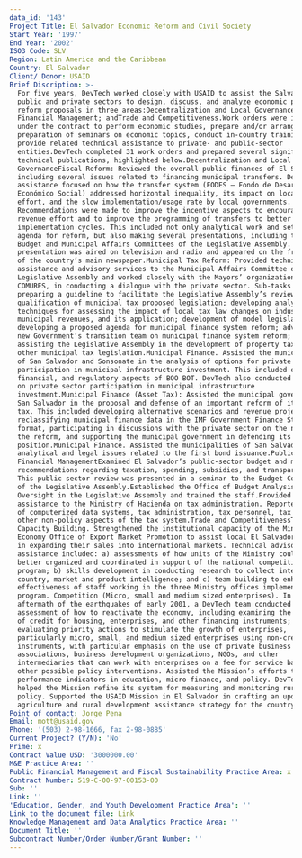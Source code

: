 ```yaml
---
data_id: '143'
Project Title: El Salvador Economic Reform and Civil Society
Start Year: '1997'
End Year: '2002'
ISO3 Code: SLV
Region: Latin America and the Caribbean
Country: El Salvador
Client/ Donor: USAID
Brief Discription: >-
  For five years, DevTech worked closely with USAID to assist the Salvadoran
  public and private sectors to design, discuss, and analyze economic policy
  reform proposals in three areas:Decentralization and Local Governance;Public
  Financial Management; andTrade and Competitiveness.Work orders were issued
  under the contract to perform economic studies, prepare and/or arrange for the
  preparation of seminars on economic topics, conduct in-country training, and
  provide related technical assistance to private- and public-sector
  entities.DevTech completed 31 work orders and prepared several significant
  technical publications, highlighted below.Decentralization and Local
  GovernanceFiscal Reform: Reviewed the overall public finances of El Salvador,
  including several issues related to financing municipal transfers. DevTech
  assistance focused on how the transfer system (FODES – Fondo de Desarrollo
  Económico Social) addressed horizontal inequality, its impact on local revenue
  effort, and the slow implementation/usage rate by local governments.
  Recommendations were made to improve the incentive aspects to encourage local
  revenue effort and to improve the programming of transfers to better meet
  implementation cycles. This included not only analytical work and setting an
  agenda for reform, but also making several presentations, including to the
  Budget and Municipal Affairs Committees of the Legislative Assembly. DevTech's
  presentation was aired on television and radio and appeared on the front page
  of the country’s main newspaper.Municipal Tax Reform: Provided technical
  assistance and advisory services to the Municipal Affairs Committee of the
  Legislative Assembly and worked closely with the Mayors’ organization,
  COMURES, in conducting a dialogue with the private sector. Sub-tasks included:
  preparing a guideline to facilitate the Legislative Assembly’s review and
  qualification of municipal tax proposed legislation; developing analytical
  techniques for assessing the impact of local tax law changes on industry and
  municipal revenues, and its application; development of model legislation;
  developing a proposed agenda for municipal finance system reform; advising the
  new Government’s transition team on municipal finance system reform; and
  assisting the Legislative Assembly in the development of property tax and
  other municipal tax legislation.Municipal Finance. Assisted the municipalities
  of San Salvador and Sonsonate in the analysis of options for private sector
  participation in municipal infrastructure investment. This included economic,
  financial, and regulatory aspects of BOO BOT. DevTech also conducted a seminar
  on private sector participation in municipal infrastructure
  investment.Municipal Finance (Asset Tax): Assisted the municipal government of
  San Salvador in the proposal and defense of an important reform of its asset
  tax. This included developing alternative scenarios and revenue projections,
  reclassifying municipal finance data in the IMF Government Finance Statistics
  format, participating in discussions with the private sector on the need for
  the reform, and supporting the municipal government in defending its
  position.Municipal Finance. Assisted the municipalities of San Salvador with
  analytical and legal issues related to the first bond issuance.Public
  Financial ManagementExamined El Salvador’s public-sector budget and made
  recommendations regarding taxation, spending, subsidies, and transparency.
  This public sector review was presented in a seminar to the Budget Committee
  of the Legislative Assembly.Established the Office of Budget Analysis and
  Oversight in the Legislative Assembly and trained the staff.Provided advisory
  assistance to the Ministry of Hacienda on tax administration. Reported on use
  of computerized data systems, tax administration, tax personnel, tax code, and
  other non-policy aspects of the tax system.Trade and CompetitivenessTrade
  Capacity Building. Strengthened the institutional capacity of the Ministry of
  Economy Office of Export Market Promotion to assist local El Salvador clients
  in expanding their sales into international markets. Technical advisory
  assistance included: a) assessments of how units of the Ministry could be
  better organized and coordinated in support of the national competitive
  program; b) skills development in conducting research to collect international
  country, market and product intelligence; and c) team building to enhance the
  effectiveness of staff working in the three Ministry offices implementing the
  program. Competition (Micro, small and medium sized enterprises). In the
  aftermath of the earthquakes of early 2001, a DevTech team conducted an
  assessment of how to reactivate the economy, including examining the expansion
  of credit for housing, enterprises, and other financing instruments;
  evaluating priority actions to stimulate the growth of enterprises,
  particularly micro, small, and medium sized enterprises using non-credit
  instruments, with particular emphasis on the use of private business
  associations, business development organizations, NGOs, and other
  intermediaries that can work with enterprises on a fee for service basis; and
  other possible policy interventions. Assisted the Mission’s efforts to clarify
  performance indicators in education, micro-finance, and policy. DevTech also
  helped the Mission refine its system for measuring and monitoring rural
  policy. Supported the USAID Mission in El Salvador in crafting an updated
  agriculture and rural development assistance strategy for the country.
Point of contact: Jorge Pena
Email: mott@usaid.gov
Phone: '(503) 2-98-1666, fax 2-98-0885'
Current Project? (Y/N): 'No'
Prime: x
Contract Value USD: '3000000.00'
M&E Practice Area: ''
Public Financial Management and Fiscal Sustainability Practice Area: x
Contract Number: 519-C-00-97-00153-00
Sub: ''
Link: ''
'Education, Gender, and Youth Development Practice Area': ''
Link to the document file: Link
Knowledge Management and Data Analytics Practice Area: ''
Document Title: ''
Subcontract Number/Order Number/Grant Number: ''
---
```


